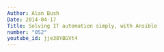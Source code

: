 ```yaml
---
Author: Alan Bush
Date: 2014-04-17
Title: Solving IT automation simply, with Ansible
number: "052"
youtube_id: jje38YBGVt4
---
```



